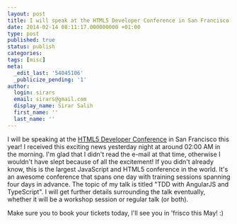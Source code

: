 ```yaml
---
layout: post
title: I will speak at the HTML5 Developer Conference in San Francisco
date: 2014-02-14 08:11:17.000000000 +01:00
type: post
published: true
status: publish
categories:
tags: [misc]
meta:
  _edit_last: '54045106'
  _publicize_pending: '1'
author:
  login: sirars
  email: sirars@gmail.com
  display_name: Sirar Salih
  first_name: ''
  last_name: ''
---
```

<p>I will be speaking at the <a title="HTML5 Developer Conference" href="http://html5devconf.com/">HTML5 Developer Conference</a> in San Francisco this year! I received this exciting news yesterday night at around 02:00 AM in the morning. I'm glad that I didn't read the e-mail at that time, otherwise I wouldn't have slept because of all the excitement! If you didn't already know, this is the largest JavaScript and HTML5 conference in the world. It's an awesome conference that spans one day with training sessions spanning four days in advance. The topic of my talk is titled "TDD with AngularJS and TypeScript". I will get further details surrounding the talk eventually, whether it will be a workshop session or regular talk (or both).</p>
<p>Make sure you to book your tickets today, I'll see you in 'frisco this May! :)</p>
<p><a href="http://html5devconf.com/"><img alt="" src="https://sirars.files.wordpress.com/2014/02/capture.png" /></a></p>
